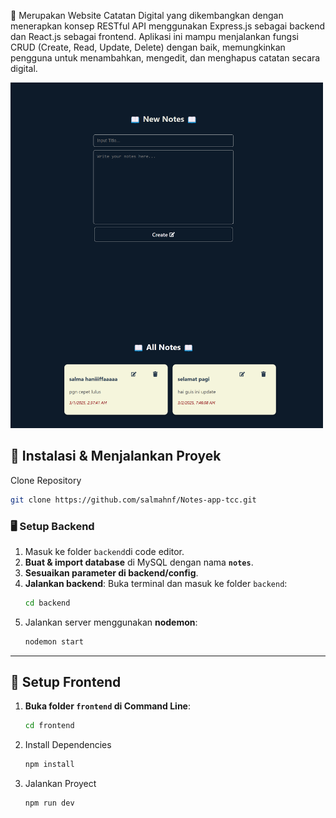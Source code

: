 🚀 Merupakan Website Catatan Digital yang dikembangkan dengan menerapkan konsep RESTful API menggunakan Express.js sebagai backend dan React.js sebagai frontend. Aplikasi ini mampu menjalankan fungsi CRUD (Create, Read, Update, Delete) dengan baik, memungkinkan pengguna untuk menambahkan, mengedit, dan menghapus catatan secara digital.

<img src="frontend/src/assets/tampilan.png" alt="Tampilan Aplikasi" width="500">

## 📌 Instalasi & Menjalankan Proyek
Clone Repository
```sh
git clone https://github.com/salmahnf/Notes-app-tcc.git
```
### 🖥️ Setup Backend

1. Masuk ke folder `backend`di code editor.
2. **Buat & import database** di MySQL dengan nama **`notes`**.
3. **Sesuaikan parameter di backend/config**.
4. **Jalankan backend**:
   Buka terminal dan masuk ke folder `backend`:
     ```sh
     cd backend
     ```
6. Jalankan server menggunakan **nodemon**:
     ```sh
     nodemon start
     ```

---

## 🎨 Setup Frontend

1. **Buka folder `frontend` di Command Line**:
   ```sh
   cd frontend
   ```
2. Install Dependencies
      ```sh
   npm install
   ```
3. Jalankan Proyect
      ```sh
   npm run dev
   ```
